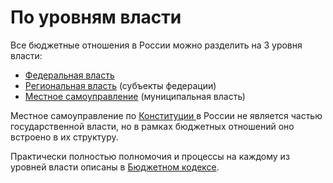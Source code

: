 # По уровням власти

Все бюджетные отношения в России можно разделить на 3 уровня власти:

* [Федеральная власть](fed/)
* [Региональная власть](reg.md) \(субъекты федерации\)
* [Местное самоуправление](mun.md) \(муниципальная власть\)

Местное самоуправление по [Конституции ](../howto/howtostart/constitution.md)в России не является частью государственной власти, но в рамках бюджетных отношений оно встроено в их структуру. 

Практически полностью полномочия и процессы на каждому из уровней власти описаны в [Бюджетном кодексе](../howto/howtostart/budkodeks.md).



